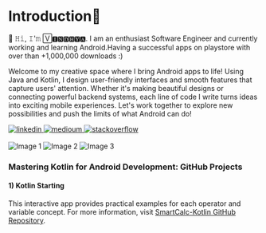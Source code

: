 <h1>Introduction👋</h1>

🚀 𝙷𝚒, 𝙸'𝚖 🅅🅸🅽🅳🅷🆈🅰. I am an enthusiast Software Engineer and currently working and learning Android.Having a successful apps on playstore with over than +1,000,000 downloads :)

Welcome to my creative space where I bring Android apps to life! Using Java and Kotlin, I design user-friendly interfaces and smooth features that capture users' attention. Whether it's making beautiful designs or connecting powerful backend systems, each line of code I write turns ideas into exciting mobile experiences. Let's work together to explore new possibilities and push the limits of what Android can do!



<div class="image-container">
    <a href="https://www.linkedin.com/in/vindhya-sharma-0a8a12b4/" target="_blank">
        <img src="https://camo.githubusercontent.com/d94940866c98cb4fca5783c4e8ac95776d2f52df6bbf3d5ab9e30d76836f30ae/68747470733a2f2f696d672e736869656c64732e696f2f62616467652f4c696e6b6564496e2d2532333030373742352e7376673f6c6f676f3d6c696e6b6564696e266c6f676f436f6c6f723d7768697465" alt="linkedin">
    </a>
    <a href="https://www.quora.com/profile/Vindhya-Sharma" target="_blank">
        <img src="https://camo.githubusercontent.com/1ffa337ac42b00eed7c4a0bc64348b84ceb17dafb0baa989e868bf752baa4f74/68747470733a2f2f696d672e736869656c64732e696f2f62616467652f4d656469756d2d3132313030453f6c6f676f3d6d656469756d266c6f676f436f6c6f723d7768697465" alt="medioum">
    </a>
    <a href="https://stackoverflow.com/users/8643955/vindhya-sharma" target="_blank">
        <img src="https://camo.githubusercontent.com/3922cfa36bd92ee7138e308a8b478c51bdc58907dcf7cec72f9c4276927122b5/68747470733a2f2f696d672e736869656c64732e696f2f62616467652f2d537461636b6f766572666c6f772d4645374131363f6c6f676f3d737461636b2d6f766572666c6f77266c6f676f436f6c6f723d7768697465" alt="stackoverflow">
    </a>
</div><br>

 <div class="image-container">
        <img src="https://camo.githubusercontent.com/17a83a0260862328b44a2b485b1ff2540efb03ecb3b4e6587eb7fdfbfe7fb01f/68747470733a2f2f7777772e766563746f726c6f676f2e7a6f6e652f6c6f676f732f616e64726f69642f616e64726f69642d617232312e737667" alt="Image 1">
        <img src="https://camo.githubusercontent.com/06b4e5bff59158170c7de80649579da23a0fdf97fb477775f829f012cd05ef22/68747470733a2f2f7777772e766563746f726c6f676f2e7a6f6e652f6c6f676f732f6a6176612f6a6176612d617232312e737667" alt="Image 2">
        <img src="https://camo.githubusercontent.com/12f639a263745c8d1c42cd6a997d18d59449f22de7c53148c1ada2af1bcd5c5d/68747470733a2f2f7777772e766563746f726c6f676f2e7a6f6e652f6c6f676f732f6b6f746c696e6c616e672f6b6f746c696e6c616e672d617232312e737667" alt="Image 3">
    </div>

### Mastering Kotlin for Android Development: GitHub Projects
#### 1) Kotlin Starting
This interactive app provides practical examples for each operator and variable concept.
For more information, visit [SmartCalc-Kotlin GitHub Repository](https://github.com/vindhyasharma14/smartcalc-kotlin).

       
